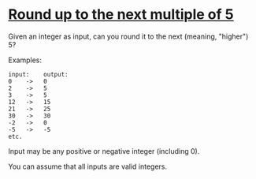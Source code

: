 # [Round up to the next multiple of 5](https://www.codewars.com/kata/round-up-to-the-next-multiple-of-5 "https://www.codewars.com/kata/55d1d6d5955ec6365400006d")

Given an integer as input, can you round it to the next (meaning, "higher") 5?

Examples:

    input:    output:
    0    ->   0
    2    ->   5
    3    ->   5
    12   ->   15
    21   ->   25
    30   ->   30
    -2   ->   0
    -5   ->   -5
    etc.


Input may be any positive or negative integer (including 0).

You can assume that all inputs are valid integers.